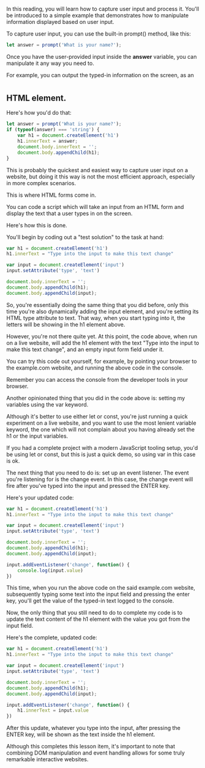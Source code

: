 In this reading, you will learn how to capture user input and process it. You'll be introduced to a simple example that demonstrates how to manipulate information displayed based on user input.

To capture user input, you can use the built-in prompt() method, like this:
```javascript
let answer = prompt('What is your name?');
```
Once you have the user-provided input inside the **answer** variable, you can manipulate it any way you need to.

For example, you can output the typed-in information on the screen, as an **<h1>** 

## HTML element.

Here's how you'd do that:
```javascript
let answer = prompt('What is your name?');
if (typeof(answer) === 'string') {
    var h1 = document.createElement('h1')
    h1.innerText = answer;
    document.body.innerText = '';
    document.body.appendChild(h1);
}
```
This is probably the quickest and easiest way to capture user input on a website, but doing it this way is not the most efficient approach, especially in more complex scenarios.

This is where HTML forms come in.

You can code a script which will take an input from an HTML form and display the text that a user types in on the screen.

Here's how this is done.

You'll begin by coding out a "test solution" to the task at hand:
```javascript
var h1 = document.createElement('h1')
h1.innerText = "Type into the input to make this text change"

var input = document.createElement('input')
input.setAttribute('type', 'text')

document.body.innerText = '';
document.body.appendChild(h1);
document.body.appendChild(input);
```

So, you're essentially doing the same thing that you did before, only this time you're also dynamically adding the input element, and you're setting its HTML type attribute to text. That way, when you start typing into it, the letters will be showing in the h1 element above.

However, you're not there quite yet. At this point, the code above, when run on a live website, will add the h1 element with the text "Type into the input to make this text change", and an empty input form field under it.

You can try this code out yourself, for example, by pointing your browser to the example.com website, and running the above code in the console.

Remember you can access the console from the developer tools in your browser.

Another opinionated thing that you did in the code above is: setting my variables using the var keyword.

Although it's better to use either let or const, you're just running a quick experiment on a live website, and you want to use the most lenient variable keyword, the one which will not complain about you having already set the h1 or the input variables.

If you had a complete project with a modern JavaScript tooling setup, you'd be using let or const, but this is just a quick demo, so using var in this case is ok.

The next thing that you need to do is: set up an event listener. The event you're listening for is the change event. In this case, the change event will fire after you've typed into the input and pressed the ENTER key.

Here's your updated code:
```javascript
var h1 = document.createElement('h1')
h1.innerText = "Type into the input to make this text change"

var input = document.createElement('input')
input.setAttribute('type', 'text')

document.body.innerText = '';
document.body.appendChild(h1);
document.body.appendChild(input);

input.addEventListener('change', function() {
    console.log(input.value)
})
```
This time, when you run the above code on the said example.com website, subsequently typing some text into the input field and pressing the enter key, you'll get the value of the typed-in text logged to the console.

Now, the only thing that you still need to do to complete my code is to update the text content of the h1 element with the value you got from the input field.

Here's the complete, updated code:
```javascript
var h1 = document.createElement('h1')
h1.innerText = "Type into the input to make this text change"

var input = document.createElement('input')
input.setAttribute('type', 'text')

document.body.innerText = '';
document.body.appendChild(h1);
document.body.appendChild(input);

input.addEventListener('change', function() {
    h1.innerText = input.value
})
```
After this update, whatever you type into the input, after pressing the ENTER key, will be shown as the text inside the h1 element.

Although this completes this lesson item, it's important to note that combining DOM manipulation and event handling allows for some truly remarkable interactive websites.